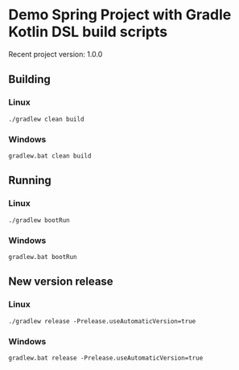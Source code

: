 # Demo Spring Project with Gradle Kotlin DSL build scripts

Recent project version: 1.0.0

## Building

### Linux
```shell script
./gradlew clean build
```
 
### Windows
```shell script
gradlew.bat clean build
```

## Running 

### Linux
```shell script
./gradlew bootRun
```
 
### Windows
```shell script
gradlew.bat bootRun
```
## New version release 

### Linux
```shell script
./gradlew release -Prelease.useAutomaticVersion=true
```
 
### Windows
```shell script
gradlew.bat release -Prelease.useAutomaticVersion=true
```